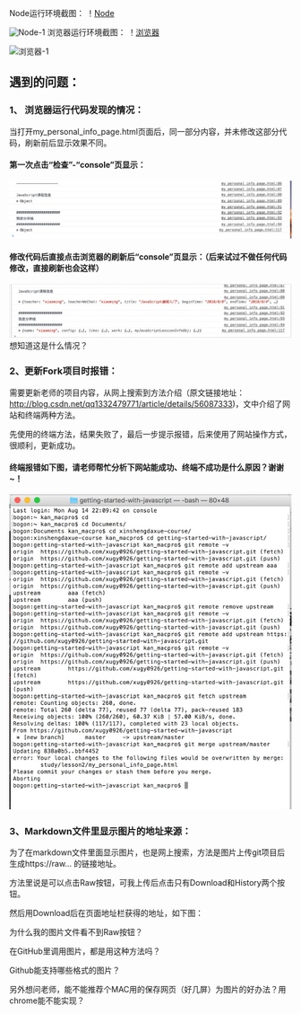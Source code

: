 Node运行环境截图：
！[Node](https://raw.githubusercontent.com/fanmilir/GithubPic/master/Touching_JavaScript/Lesson2NodeResult.png)

![Node-1](https://ws4.sinaimg.cn/large/006tNc79ly1fis4n6t7qbj31kw0vk7la.jpg)
浏览器运行环境截图：
！[浏览器](https://raw.githubusercontent.com/fanmilir/GithubPic/master/Touching_JavaScript/Lesson2ChromeResult.png)

![浏览器-1](https://ws3.sinaimg.cn/large/006tNc79ly1fis4o6ja9kj31kw0xcqg9.jpg)





## 遇到的问题：

### 1、	浏览器运行代码发现的情况：
当打开my_personal_info_page.html页面后，同一部分内容，并未修改这部分代码，刷新前后显示效果不同。

#### 第一次点击“检查”-“console”页显示：
![刷新前](https://raw.githubusercontent.com/fanmilir/GithubPic/master/Touching_JavaScript/Lesson2-Q-Chorme-FirstScreen.jpeg)

#### 修改代码后直接点击浏览器的刷新后“console”页显示：（后来试过不做任何代码修改，直接刷新也会这样）
![刷新后](https://raw.githubusercontent.com/fanmilir/GithubPic/master/Touching_JavaScript/Lesson2-Q-Chorme-UnshutConsoleFreshScreen.jpeg)
想知道这是什么情况？


### 2、更新Fork项目时报错：
需要更新老师的项目内容，从网上搜索到方法介绍（原文链接地址：http://blog.csdn.net/qq1332479771/article/details/56087333)，文中介绍了网站和终端两种方法。

先使用的终端方法，结果失败了，最后一步提示报错，后来使用了网站操作方式，很顺利，更新成功。
#### 终端报错如下图，请老师帮忙分析下网站能成功、终端不成功是什么原因？谢谢~！
![报错图](https://raw.githubusercontent.com/fanmilir/GithubPic/master/Touching_JavaScript/Lesson2-Q-UpdatePrFromTerminalError.jpeg)

### 3、Markdown文件里显示图片的地址来源：
为了在markdown文件里面显示图片，也是网上搜索，方法是图片上传git项目后生成https://raw... 的链接地址。

方法里说是可以点击Raw按钮，可我上传后点击只有Download和History两个按钮。

然后用Download后在页面地址栏获得的地址，如下图：


为什么我的图片文件看不到Raw按钮？

在GitHub里调用图片，都是用这种方法吗？

Github能支持哪些格式的图片？

另外想问老师，能不能推荐个MAC用的保存网页（好几屏）为图片的好办法？用chrome能不能实现？

